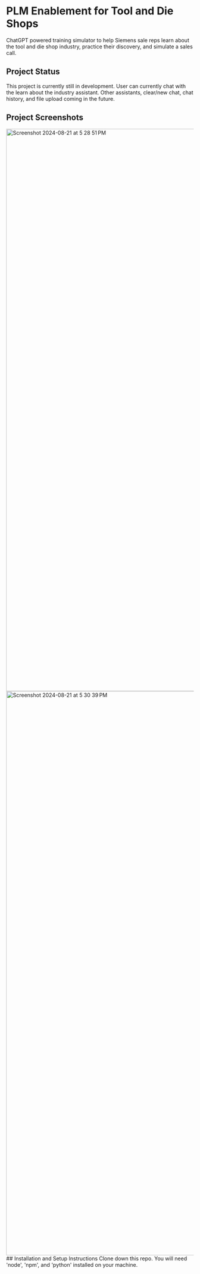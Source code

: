 # PLM Enablement for Tool and Die Shops
ChatGPT powered training simulator to help Siemens sale reps learn about the tool and die shop industry, practice their discovery, and simulate a sales call.
## Project Status
This project is currently still in development. User can currently chat with the learn about the industry assistant. Other assistants, clear/new chat, chat history, and file upload coming in the future.
## Project Screenshots
<img width="1507" alt="Screenshot 2024-08-21 at 5 28 51 PM" src="https://github.com/user-attachments/assets/7b822363-5f0c-488e-9d75-67513fbf0cc4">
<img width="1512" alt="Screenshot 2024-08-21 at 5 30 39 PM" src="https://github.com/user-attachments/assets/6e84590a-aac0-4aa8-ba3a-a19dfce36dce">
## Installation and Setup Instructions
Clone down this repo. You will need 'node', 'npm', and 'python' installed on your machine.
